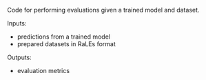 Code for performing evaluations given a trained model and dataset.

Inputs:
- predictions from a trained model
- prepared datasets in RaLEs format

Outputs:
- evaluation metrics